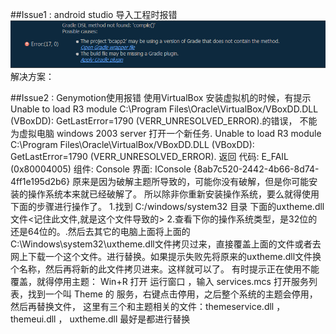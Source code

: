##Issue1 : android studio 导入工程时报错
![index](/ScreenShot/20151223151437.png)
解决方案：
	



##Issue2 : Genymotion使用报错
	使用VirtualBox 安装虚拟机的时候，有提示Unable to load R3 module C:\Program Files\Oracle\VirtualBox/VBoxDD.DLL (VBoxDD): GetLastError=1790 (VERR_UNRESOLVED_ERROR).的错误，
	不能为虚拟电脑 windows 2003 server 打开一个新任务.
	Unable to load R3 module C:\Program Files\Oracle\VirtualBox/VBoxDD.DLL (VBoxDD): GetLastError=1790 (VERR_UNRESOLVED_ERROR).
	返回 代码:  E_FAIL   (0x80004005)
	组件:  Console
	界面:  IConsole   {8ab7c520-2442-4b66-8d74-4ff1e195d2b6}
原来是因为破解主题所导致的，可能你没有破解，但是你可能安装的操作系统本来就已经破解了。 所以除非你重新安装操作系统，要么就得使用下面的步骤进行操作了。
1.找到 C:/windows/system32 目录 下面的uxtheme.dll文件<记住此文件,就是这个文件导致的>
2.查看下你的操作系统类型，是32位的还是64位的。.然后去其它的电脑上面将上面的C:\Windows\system32\uxtheme.dll文件拷贝过来，直接覆盖上面的文件或者去网上下载一个这个文件。进行替换。如果提示失败先将原来的uxtheme.dll文件换个名称，然后再将新的此文件拷贝进来。这样就可以了。
有时提示正在使用不能覆盖，就得停用主题：
 Win+R 打开 运行窗口 ，输入 services.mcs 打开服务列表，找到一个叫 Theme 的 服务，右键点击停用，之后整个系统的主题会停用，然后再替换文件，
 这里有三个和主题相关的文件：themeservice.dll ， themeui.dll ， uxtheme.dll 最好是都进行替换
